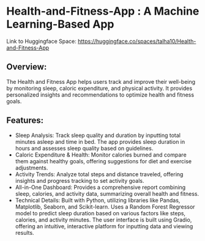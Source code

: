 # Health-and-Fitness-App : A Machine Learning-Based App

Link to Huggingface Space: https://huggingface.co/spaces/talha10/Health-and-Fitness-App

## Overview:
The Health and Fitness App helps users track and improve their well-being by monitoring sleep, caloric expenditure, and physical activity. It provides personalized insights and recommendations to optimize health and fitness goals.

## Features:
- Sleep Analysis: Track sleep quality and duration by inputting total minutes asleep and time in bed. The app provides sleep duration in hours and assesses sleep quality based on guidelines.
- Caloric Expenditure & Health: Monitor calories burned and compare them against healthy goals, offering suggestions for diet and exercise adjustments.
- Activity Trends: Analyze total steps and distance traveled, offering insights and progress tracking to set activity goals.
- All-in-One Dashboard: Provides a comprehensive report combining sleep, calories, and activity data, summarizing overall health and fitness.
- Technical Details: Built with Python, utilizing libraries like Pandas, Matplotlib, Seaborn, and Scikit-learn. Uses a Random Forest Regressor model to predict sleep duration based on various factors like steps, calories, and activity minutes. The user interface is built using Gradio, offering an intuitive, interactive platform for inputting data and viewing results.
